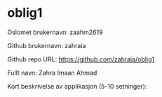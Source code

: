 # oblig1

Oslomet brukernavn: zaahm2619

Github brukernavn: zahraia

Github repo URL: https://github.com/zahraia/oblig1

Fullt navn: Zahra Imaan Ahmad

Kort beskrivelse av applikasjon (5-10 setninger):